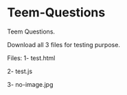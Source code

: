 # Teem-Questions
Teem Questions.

Download all 3 files for testing purpose.

Files: 
1- test.html

2- test.js

3- no-image.jpg
